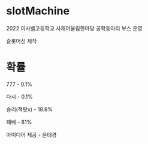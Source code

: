 # slotMachine

2022 이사벨고등학교 사제어울림한마당 공학동아리 부스 운영

슬롯머신 제작

# 확률
  777 - 0.1%
  
  다시 - 0.1%
  
  승리(잭팟x) - 18.8%
  
  패배 - 81%
  

아이디어 제공 - 윤태경


